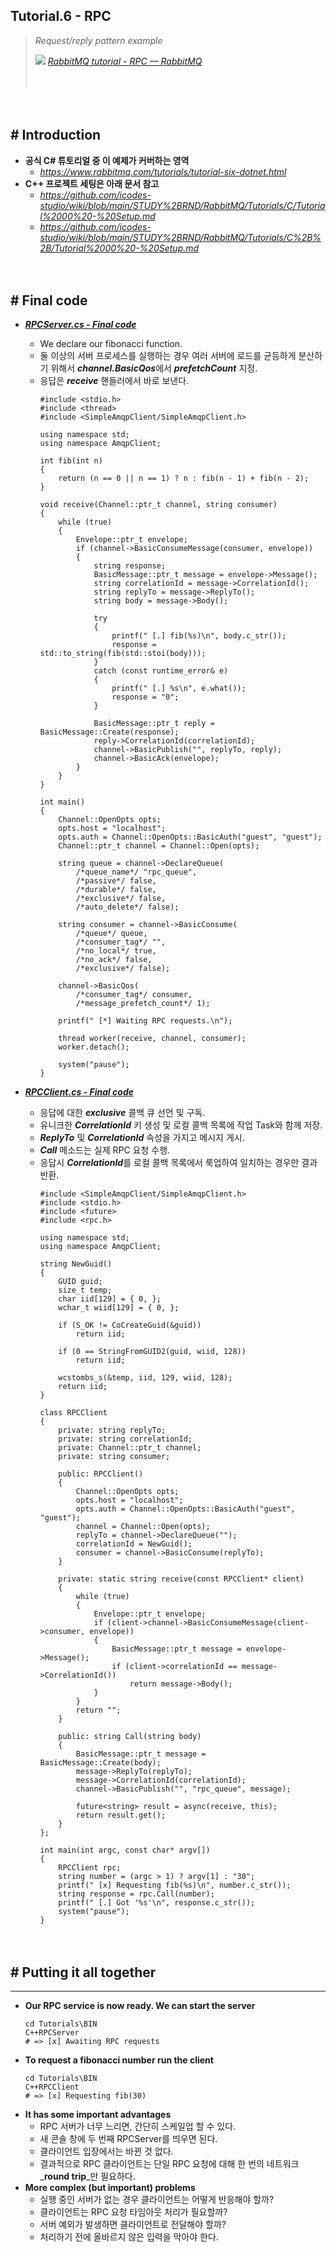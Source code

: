 ## Tutorial.6 - RPC
> *Request/reply pattern example*
>
> ![](https://www.rabbitmq.com/favicon.ico) [*RabbitMQ tutorial - RPC — RabbitMQ*](https://www.rabbitmq.com/tutorials/tutorial-six-dotnet.html)
>
>　

　

## # Introduction

- **공식 C# 튜토리얼 중 이 예제가 커버하는 영역**
  - *https://www.rabbitmq.com/tutorials/tutorial-six-dotnet.html*
  ‌
- **C++ 프로젝트 세팅은 아래 문서 참고**
    - *https://github.com/icodes-studio/wiki/blob/main/STUDY%2BRND/RabbitMQ/Tutorials/C/Tutorial%2000%20-%20Setup.md*
    - *https://github.com/icodes-studio/wiki/blob/main/STUDY%2BRND/RabbitMQ/Tutorials/C%2B%2B/Tutorial%2000%20-%20Setup.md*


　‌

## # Final code

- [***RPCServer.cs - Final code***](https://github.com/icodes-studio/wiki/blob/main/STUDY%2BRND/RabbitMQ/A/Tutorials/C%2B%2BRPCServer/RPCServer.cpp)
    - We declare our fibonacci function.
    - 둘 이상의 서버 프로세스를 실행하는 경우 여러 서버에 로드를 균등하게 분산하기 위해서 ***channel.BasicQos***에서 ***prefetchCount*** 지정.
    - 응답은 ***receive*** 핸들러에서 바로 보낸다.
        ```
        #include <stdio.h>
        #include <thread>
        #include <SimpleAmqpClient/SimpleAmqpClient.h>
         
        using namespace std;
        using namespace AmqpClient;
         
        int fib(int n)
        {
            return (n == 0 || n == 1) ? n : fib(n - 1) + fib(n - 2);
        }
         
        void receive(Channel::ptr_t channel, string consumer)
        {
            while (true)
            {
                Envelope::ptr_t envelope;
                if (channel->BasicConsumeMessage(consumer, envelope))
                {
                    string response;
                    BasicMessage::ptr_t message = envelope->Message();
                    string correlationId = message->CorrelationId();
                    string replyTo = message->ReplyTo();
                    string body = message->Body();
         
                    try
                    {
                        printf(" [.] fib(%s)\n", body.c_str());
                        response = std::to_string(fib(std::stoi(body)));
                    }
                    catch (const runtime_error& e)
                    {
                        printf(" [.] %s\n", e.what());
                        response = "0";
                    }
         
                    BasicMessage::ptr_t reply = BasicMessage::Create(response);
                    reply->CorrelationId(correlationId);
                    channel->BasicPublish("", replyTo, reply);
                    channel->BasicAck(envelope);
                }
            }
        }
         
        int main()
        {
            Channel::OpenOpts opts;
            opts.host = "localhost";
            opts.auth = Channel::OpenOpts::BasicAuth("guest", "guest");
            Channel::ptr_t channel = Channel::Open(opts);
         
            string queue = channel->DeclareQueue(
                /*queue_name*/ "rpc_queue",
                /*passive*/ false,
                /*durable*/ false,
                /*exclusive*/ false,
                /*auto_delete*/ false);
         
            string consumer = channel->BasicConsume(
                /*queue*/ queue,
                /*consumer_tag*/ "",
                /*no_local*/ true,
                /*no_ack*/ false,
                /*exclusive*/ false);
         
            channel->BasicQos(
                /*consumer_tag*/ consumer,
                /*message_prefetch_count*/ 1);
         
            printf(" [*] Waiting RPC requests.\n");
         
            thread worker(receive, channel, consumer);
            worker.detach();
         
            system("pause");
        }
        ```

- [***RPCClient.cs - Final code***](https://github.com/icodes-studio/wiki/blob/main/STUDY%2BRND/RabbitMQ/A/Tutorials/C%2B%2BRPCClient/RPCClient.cpp)
    - 응답에 대한 ***exclusive*** 콜백 큐 선언 및 구독.
    - 유니크한 ***CorrelationId*** 키 생성 및 로컬 콜백 목록에 작업 Task와 함께 저장.
    - ***ReplyTo*** 및 ***CorrelationId*** 속성을 가지고 메시지 게시.
    - ***Call*** 메소드는 실제 RPC 요청 수행.
    - 응답시 ***CorrelationId***를 로컬 콜백 목록에서 룩업하여 일치하는 경우만 결과 반환.
        ```
        #include <SimpleAmqpClient/SimpleAmqpClient.h>
        #include <stdio.h>
        #include <future>
        #include <rpc.h>
         
        using namespace std;
        using namespace AmqpClient;
         
        string NewGuid()
        {
            GUID guid;
            size_t temp;
            char iid[129] = { 0, };
            wchar_t wiid[129] = { 0, };
         
            if (S_OK != CoCreateGuid(&guid))
                return iid;
         
            if (0 == StringFromGUID2(guid, wiid, 128))
                return iid;
         
            wcstombs_s(&temp, iid, 129, wiid, 128);
            return iid;
        }
         
        class RPCClient
        {
            private: string replyTo;
            private: string correlationId;
            private: Channel::ptr_t channel;
            private: string consumer;
         
            public: RPCClient()
            {
                Channel::OpenOpts opts;
                opts.host = "localhost";
                opts.auth = Channel::OpenOpts::BasicAuth("guest", "guest");
                channel = Channel::Open(opts);
                replyTo = channel->DeclareQueue("");
                correlationId = NewGuid();
                consumer = channel->BasicConsume(replyTo);
            }
         
            private: static string receive(const RPCClient* client)
            {
                while (true)
                {
                    Envelope::ptr_t envelope;
                    if (client->channel->BasicConsumeMessage(client->consumer, envelope))
                    {
                        BasicMessage::ptr_t message = envelope->Message();
                        if (client->correlationId == message->CorrelationId())
                            return message->Body();
                    }
                }
                return "";
            }
         
            public: string Call(string body)
            {
                BasicMessage::ptr_t message = BasicMessage::Create(body);
                message->ReplyTo(replyTo);
                message->CorrelationId(correlationId);
                channel->BasicPublish("", "rpc_queue", message);
         
                future<string> result = async(receive, this);
                return result.get();
            }
        };
         
        int main(int argc, const char* argv[])
        {
            RPCClient rpc;
            string number = (argc > 1) ? argv[1] : "30";
            printf(" [x] Requesting fib(%s)\n", number.c_str());
            string response = rpc.Call(number);
            printf(" [.] Got '%s'\n", response.c_str());
            system("pause");
        }
        ```


　

## **# Putting it all together**

---

- **Our RPC service is now ready. We can start the server**
  ```
  cd Tutorials\BIN
  C++RPCServer
  # => [x] Awaiting RPC requests
  ```
- **To request a fibonacci number run the client**
  ```
  cd Tutorials\BIN
  C++RPCClient
  # => [x] Requesting fib(30)
  ```
- **It has some important advantages**
  - RPC 서버가 너무 느리면, 간단히 스케일업 할 수 있다.
  - 새 콘솔 창에 두 번째 RPCServer를 띄우면 된다.
  - 클라이언트 입장에서는 바뀐 것 없다.
  - 결과적으로 RPC 클라이언트는 단일 RPC 요청에 대해 한 번의 네트워크 _**round trip**_만 필요하다.
- **More complex (but important) problems**
  - 실행 중인 서버가 없는 경우 클라이언트는 어떻게 반응해야 할까?
  - 클라이언트는 RPC 요청 타임아웃 처리가 필요할까?
  - 서버 예외가 발생하면 클라이언트로 전달해야 할까?
  - 처리하기 전에 올바르지 않은 입력을 막아야 한다.